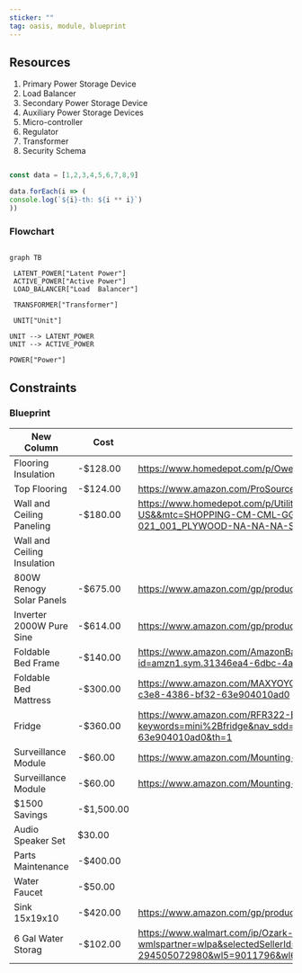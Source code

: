 ```yaml
---
sticker: ""
tag: oasis, module, blueprint
---
```

## Resources
1. Primary Power Storage Device
2. Load Balancer
3. Secondary Power Storage Device
4. Auxiliary Power Storage Devices
5. Micro-controller
6. Regulator
7. Transformer
8. Security Schema


```javascript

const data = [1,2,3,4,5,6,7,8,9]

data.forEach(i => (
console.log(`${i}-th: ${i ** i}`)
))
```



### Flowchart

```mermaid

graph TB

 LATENT_POWER["Latent Power"]
 ACTIVE_POWER["Active Power"]
 LOAD_BALANCER["Load  Balancer"]

 TRANSFORMER["Transformer"]

 UNIT["Unit"]

UNIT --> LATENT_POWER
UNIT --> ACTIVE_POWER

POWER["Power"]
```



## Constraints

### Blueprint

| New Column                  | Cost       | Link                                                                                                                                                                                                                                                                                                                                                                                                           | Status    | Types      | Priority | Quantity |
| --------------------------- | ---------- | -------------------------------------------------------------------------------------------------------------------------------------------------------------------------------------------------------------------------------------------------------------------------------------------------------------------------------------------------------------------------------------------------------------- | --------- | ---------- | -------- | -------- |
| Flooring Insulation         | -$128.00   | https://www.homedepot.com/p/Owens-Corning-FOAMULAR-150-1-in-x-4-ft-x-8-ft-R-5-Scored-Square-Edge-Rigid-Foam-Board-Insulation-Sheathing-20WE/207179253                                                                                                                                                                                                                                                          |           |            | 100      |          |
| Top Flooring                | -$124.00   | https://www.amazon.com/ProSource-fs-1908-pzzl-Puzzle-Exercise-Interlocking/dp/B00B4IHXRU/ref=sr_1_9?keywords=adhesive%2Bfoam%2Bworkout%2Bpad&sr=8-9&th=1                                                                                                                                                                                                                                                       |           |            | 100      |          |
| Wall and Ceiling Paneling   | -$180.00   | https://www.homedepot.com/p/Utility-Panel-Common-1-8-in-x-4-ft-x-8-ft-Actual-0-106-in-x-48-in-x-96-in-833096/100543684?source=shoppingads&locale=en-US&&mtc=SHOPPING-CM-CML-GGL-D21-021_001_PLYWOOD-NA-NA-NA-SMART-2996800-NA-NA-NA-NBR-NA-NA-NEW-Feed&cm_mmc=SHOPPING-CM-CML-GGL-D21-021_001_PLYWOOD-NA-NA-NA-SMART-2996800-NA-NA-NA-NBR-NA-NA-NEW-Feed-71700000107138821-58700008289641979-92700075338060853 |           |            | 100      | 9        |
| Wall and Ceiling Insulation |            |                                                                                                                                                                                                                                                                                                                                                                                                                |           |            | 100      |          |
| 800W Renogy Solar Panels    | -$675.00   | https://www.amazon.com/gp/product/B07JXYTFF7/ref=ox_sc_act_title_2?smid=A05654602L3XUQ70M87BV&psc=1                                                                                                                                                                                                                                                                                                            |           | power      | 100      | 8        |
| Inverter 2000W Pure Sine    | -$614.00   | https://www.amazon.com/gp/product/B07H9SXV61/ref=ox_sc_act_title_1?smid=ATVPDKIKX0DER&psc=1                                                                                                                                                                                                                                                                                                                    |           | power      | 100      | 2        |
| Foldable Bed Frame          | -$140.00   | https://www.amazon.com/AmazonBasics-Foldable-Platform-Under-Bed-Storage/dp/B073WRF565/ref=pd_rhf_d_cr_s_pd_crcbs_sccl_1_5/138-5899220-5956566?content-id=amzn1.sym.31346ea4-6dbc-4ac4-b4f3-cbf5f8cab4b9&pd_rd_i=B073WRLNS9&th=1                                                                                                                                                                                |           | Furniture  | 100      | 2        |
| Foldable Bed Mattress       | -$300.00   | https://www.amazon.com/MAXYOYO-Japanese-Mattress-Sleeping-Dormitory/dp/B0BF9JB5RW/ref=sr_1_9?keywords=futon+mattress+full+size&sr=8-9&ufe=app_do%3Aamzn1.fos.f5122f16-c3e8-4386-bf32-63e904010ad0                                                                                                                                                                                                              | #acquired | Furniture  | 100      | 2        |
| Fridge                      | -$360.00   | https://www.amazon.com/RFR322-B-Refrigerator-Freezer-Compartment-Adjustable-Control-Reversible-Apartment-Platinum/dp/B00IR8H55A/ref=sr_1_8?keywords=mini%2Bfridge&nav_sdd=aps&refinements=p_36%3A1253525011&rnid=386465011&s=home-garden&sr=1-8&ufe=app_do%3Aamzn1.fos.f5122f16-c3e8-4386-bf32-63e904010ad0&th=1                                                                                               |           | Appliance  | 100      |          |
| Surveillance Module         | -$60.00    | https://www.amazon.com/Mounting-Accident-Recording-Parking-Detection/dp/B0B7QX8GLC/ref=psdc_2230642011_t3_B098WVKF19                                                                                                                                                                                                                                                                                           |           | security   |          |          |
| Surveillance Module         | -$60.00    | https://www.amazon.com/Mounting-Accident-Recording-Parking-Detection/dp/B0B7QX8GLC/ref=psdc_2230642011_t3_B098WVKF19                                                                                                                                                                                                                                                                                           |           | security   |          |          |
| $1500 Savings               | -$1,500.00 |                                                                                                                                                                                                                                                                                                                                                                                                                | #reserved | allocation | 80       | 1        |
| Audio Speaker Set           | $30.00     |                                                                                                                                                                                                                                                                                                                                                                                                                |           |            |          |          |
| Parts Maintenance           | -$400.00   |                                                                                                                                                                                                                                                                                                                                                                                                                |           |            |          |          |
| Water Faucet                | -$50.00    |                                                                                                                                                                                                                                                                                                                                                                                                                |           | plumbing   | 100      | 2        |
| Sink 15x19x10               | -$420.00   | https://www.amazon.com/gp/product/B0849L4X96/ref=ox_sc_act_title_1?smid=A14VEZH60U86RN&psc=1                                                                                                                                                                                                                                                                                                                   |           | plumbing   | 100      | 2        |
| 6 Gal Water Storag          | -$102.00   | https://www.walmart.com/ip/Ozark-Trail-6-Gal-Water-Storage-Jug/16537207?wmlspartner=wlpa&selectedSellerId=0&wl13=5894&adid=2222222227716537207_117755028669_12420145346&wmlspartner=wmtlabs&wl0=&wl1=g&wl2=c&wl3=501107745824&wl4=pla-294505072980&wl5=9011796&wl6=&wl7=&wl8=&wl9=pla&wl10=8175035&wl11=local&wl12=16537207&wl13=5894&veh=sem_LIA                                                              |           | plumbing   | 100      | 6        |